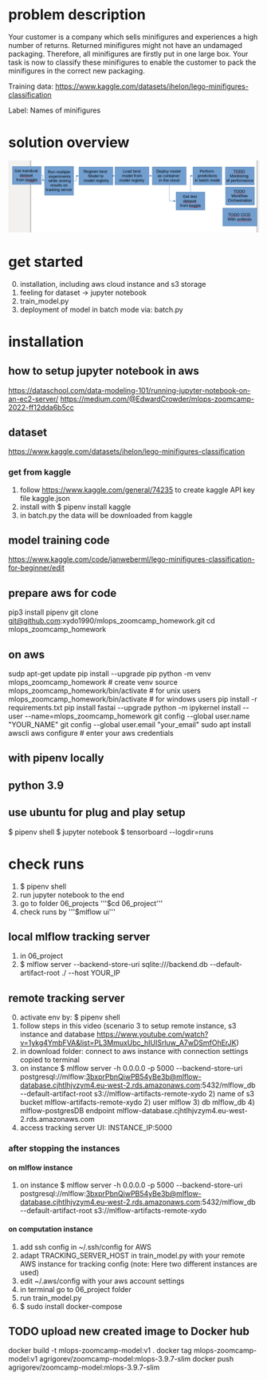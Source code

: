 # problem description
Your customer is a company which sells minifigures and experiences a high number of returns. Returned minifigures might not have an undamaged packaging. Therefore, all minifigures are firstly put in one large box. Your task is now to classify these minifigures to enable the customer to pack the minifigures in the correct new packaging.

Training data: https://www.kaggle.com/datasets/ihelon/lego-minifigures-classification

Label: Names of minifigures

# solution overview
![solution_overview](../images/process_overview.png)

# get started
0) installation, including aws cloud instance and s3 storage
1) feeling for dataset -> jupyter notebook 
2) train_model.py
3) deployment of model in batch mode via: batch.py

# installation
## how to setup jupyter notebook in aws
https://dataschool.com/data-modeling-101/running-jupyter-notebook-on-an-ec2-server/
https://medium.com/@EdwardCrowder/mlops-zoomcamp-2022-ff12dda6b5cc

## dataset
https://www.kaggle.com/datasets/ihelon/lego-minifigures-classification

### get from kaggle
1) follow https://www.kaggle.com/general/74235 to create kaggle API key file kaggle.json
2) install with $ pipenv install kaggle
3) in batch.py the data will be downloaded from kaggle

## model training code
https://www.kaggle.com/code/janweberml/lego-minifigures-classification-for-beginner/edit


## prepare aws for code 
pip3 install pipenv
git clone git@github.com:xydo1990/mlops_zoomcamp_homework.git
cd mlops_zoomcamp_homework

## on aws
sudp apt-get update
pip install --upgrade pip
python -m venv mlops_zoomcamp_homework  # create venv
    source mlops_zoomcamp_homework/bin/activate  # for unix users
    mlops_zoomcamp_homework/bin/activate  # for windows users
pip install -r requirements.txt
pip install fastai --upgrade
python -m ipykernel install --user --name=mlops_zoomcamp_homework
git config --global user.name "YOUR_NAME"
git config --global user.email "your_email"
sudo apt install awscli
aws configure  # enter your aws credentials

## with pipenv locally
## python 3.9
## use ubuntu for plug and play setup
$ pipenv shell
$ jupyter notebook
$ tensorboard --logdir=runs

# check runs
1) $ pipenv shell
2) run jupyter notebook to the end
2) go to folder 06_projects '''$cd 06_project'''
3) check runs by '''$mlflow ui'''

## local mlflow tracking server
1) in 06_project
2) $ mlflow server --backend-store-uri sqlite:///backend.db --default-artifact-root ./ --host YOUR_IP


## remote tracking server
0) activate env by: $ pipenv shell
1) follow steps in this video (scenario 3 to setup remote instance, s3 instance and database https://www.youtube.com/watch?v=1ykg4YmbFVA&list=PL3MmuxUbc_hIUISrluw_A7wDSmfOhErJK)
1) in download folder: connect to aws instance with connection settings copied to terminal
1) on instance $  mlflow server -h 0.0.0.0 -p 5000 --backend-store-uri postgresql://mlflow:3bxprPbnQiwPB54yBe3b@mlflow-database.cjhtlhjvzym4.eu-west-2.rds.amazonaws.com:5432/mlflow_db --default-artifact-root s3://mlflow-artifacts-remote-xydo
   2) name of s3 bucket mlflow-artifacts-remote-xydo
   2) user mlflow
   3) db mlflow_db
   4) mlflow-postgresDB endpoint mlflow-database.cjhtlhjvzym4.eu-west-2.rds.amazonaws.com
5) access tracking server UI: INSTANCE_IP:5000

### after stopping the instances
#### on mlflow instance
1) on instance $  mlflow server -h 0.0.0.0 -p 5000 --backend-store-uri postgresql://mlflow:3bxprPbnQiwPB54yBe3b@mlflow-database.cjhtlhjvzym4.eu-west-2.rds.amazonaws.com:5432/mlflow_db --default-artifact-root s3://mlflow-artifacts-remote-xydo
#### on computation instance
1) add ssh config in ~/.ssh/config for AWS
2) adapt TRACKING_SERVER_HOST in train_model.py with your remote AWS instance for tracking config (note: Here two different instances are used) 
3) edit ~/.aws/config with your aws account settings
3) in terminal go to 06_project folder
4) run train_model.py
5) $ sudo install docker-compose


## TODO upload new created image to Docker hub
docker build -t mlops-zoomcamp-model:v1 .
docker tag mlops-zoomcamp-model:v1 agrigorev/zoomcamp-model:mlops-3.9.7-slim
docker push agrigorev/zoomcamp-model:mlops-3.9.7-slim
